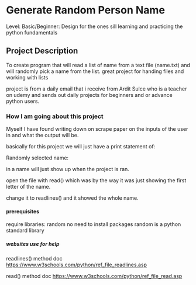 # Generate Random Person Name

Level: Basic/Beginner: Design for the ones sill learning and practicing the 
python fundamentals

## Project Description

To create program that will read a list of name from a text file (name.txt) and will
randomly pick a name from the list. great project for handing files and working with lists

project is from a daily email that i receive from Ardit Sulce who is a teacher on udemy and sends out
daily projects for beginners and or advance python users.


### How I am going about this project
Myself I have found writing down on scrape paper on the inputs of the user in and what the output
will be.


basically for this project we will just have a print statement of: 

Randomly selected name: 

in a name will just show up when the project is ran.

open the file with read() which was by the way it was just showing the first letter of 
the name. 

change it to readlines() and it showed the whole name.

#### prerequisites
require libraries: random
no need to install packages random is a python standard library

##### websites use for help
readlines() method doc
https://www.w3schools.com/python/ref_file_readlines.asp 

read() method doc
https://www.w3schools.com/python/ref_file_read.asp